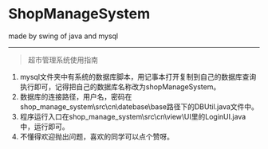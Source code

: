 # ShopManageSystem
made by swing of java and mysql

--- 
> 超市管理系统使用指南

1. mysql文件夹中有系统的数据库脚本，用记事本打开复制到自己的数据库查询执行即可，记得把自己的数据库名称改为shopManageSystem。
2. 数据库的连接路径，用户名，密码在shop_manage_system\src\cn\datebase\base路径下的DBUtil.java文件中。
3. 程序运行入口在shop_manage_system\src\cn\view\UI里的LoginUI.java中，运行即可。
4. 不懂得欢迎抛出问题，喜欢的同学可以点个赞呀。
